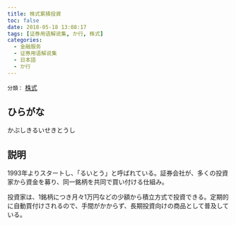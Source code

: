 ```yaml
---
title: 株式累積投資
toc: false
date: 2018-05-18 13:08:17
tags: [证券用语解说集, か行, 株式]
categories:
  - 金融服务
  - 证券用语解说集
  - 日本語
  - か行
---
```


`分類：` [株式](/tags/株式/)

## ひらがな

かぶしきるいせきとうし

## 説明

1993年よりスタートし、「るいとう」と呼ばれている。証券会社が、多くの投資家から資金を募り、同一銘柄を共同で買い付ける仕組み。

投資家は、1銘柄につき月々1万円などの少額から積立方式で投資できる。定期的に自動買付けされるので、手間がかからず、長期投資向けの商品として普及している。

